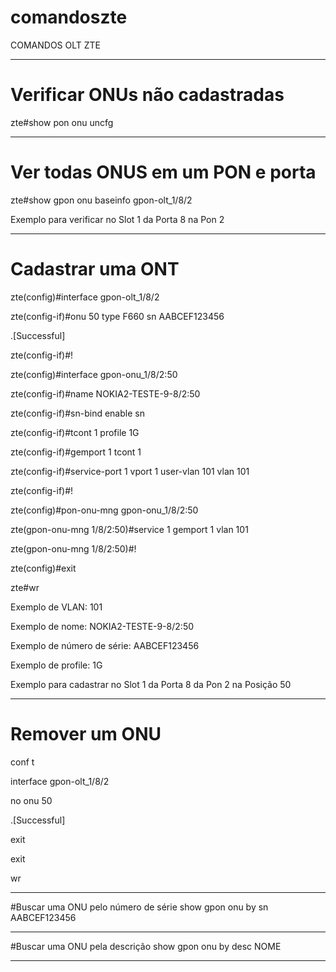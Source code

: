 # comandoszte
COMANDOS OLT ZTE


******************************************************************************************
# Verificar ONUs não cadastradas

zte#show pon onu uncfg
******************************************************************************************
# Ver todas ONUS em um PON e porta

zte#show gpon onu baseinfo gpon-olt_1/8/2

Exemplo para verificar no Slot 1 da Porta 8 na Pon 2
******************************************************************************************
# Cadastrar uma ONT

zte(config)#interface gpon-olt_1/8/2

zte(config-if)#onu 50 type F660 sn AABCEF123456 

.[Successful]

zte(config-if)#!

zte(config)#interface gpon-onu_1/8/2:50

zte(config-if)#name NOKIA2-TESTE-9-8/2:50

zte(config-if)#sn-bind enable sn

zte(config-if)#tcont 1  profile 1G

zte(config-if)#gemport 1  tcont 1

zte(config-if)#service-port 1 vport 1 user-vlan 101  vlan 101 

zte(config-if)#!

zte(config)#pon-onu-mng gpon-onu_1/8/2:50

zte(gpon-onu-mng 1/8/2:50)#service 1 gemport 1 vlan 101

zte(gpon-onu-mng 1/8/2:50)#!

zte(config)#exit

zte#wr


Exemplo de VLAN: 101

Exemplo de nome:  NOKIA2-TESTE-9-8/2:50

Exemplo de número de série:  AABCEF123456

Exemplo de profile: 1G

Exemplo para cadastrar no Slot 1 da Porta 8 da Pon 2 na Posição 50

******************************************************************************************

# Remover um ONU

conf t

interface gpon-olt_1/8/2

no onu 50

.[Successful]

exit

exit

wr
******************************************************************************************

#Buscar uma ONU pelo número de série
show gpon onu by sn AABCEF123456 
******************************************************************************************
#Buscar uma ONU pela descrição
show gpon onu by desc NOME
******************************************************************************************








